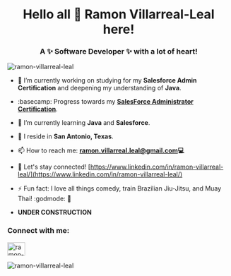 

<!--
**ramon-villarreal-leal/ramon-villarreal-leal** is a ✨ _special_ ✨ repository because its `README.md` (this file) appears on your GitHub profile.

Here are some ideas to get you started:

- 🔭 I’m currently working on ...
- 🌱 I’m currently learning ...
- 👯 I’m looking to collaborate on ...
- 🤔 I’m looking for help with ...
- 💬 Ask me about ...
- 📫 How to reach me: ...
- 😄 Pronouns: ...
- ⚡ Fun fact: ...
-->

<h1 align="center">Hello all 👋 Ramon Villarreal-Leal here!</h1>
<h3 align="center">A ✨ Software Developer ✨ with a lot of heart!</h3>
<p align="left"> <img src="https://komarev.com/ghpvc/?username=ramon-villarreal-leal&label=Profile%20views&color=blueviolet&style=flat-square" alt="ramon-villarreal-leal" /> </p>

- 🔭 I’m currently working on studying for my **Salesforce Admin Certification** and deepening my understanding of **Java**.

- :basecamp: Progress towards my **[SalesForce Administrator Certification](https://trailblazer.me/id/ramon-villa-leal)**.

- 🌱 I’m currently learning **Java** and **Salesforce**.

- :round_pushpin: I reside in **San Antonio, Texas**.

- 📫 How to reach me: **ramon.villarreal.leal@gmail.com💻**

- 📄 Let's stay connected! [https://www.linkedin.com/in/ramon-villarreal-leal/](https://www.linkedin.com/in/ramon-villarreal-leal/)

- ⚡ Fun fact: I love all things comedy, train Brazilian Jiu-Jitsu, and Muay Thai! :godmode: :jack_o_lantern:

- **UNDER CONSTRUCTION**



<h3 align="left">Connect with me:</h3>
<p align="left">
<a href="https://www.linkedin.com/in/ramon-villarreal-leal/" target="blank"><img align="center" src="https://cdn.jsdelivr.net/npm/simple-icons@3.0.1/icons/linkedin.svg" alt="ramon-villarreal-leal" height="30" width="40" /></a>
</p>

<p><img align="center" src="https://github-readme-stats.vercel.app/api/top-langs?username=ramon-villarreal-leal&show_icons=true&locale=en&layout=compact" alt="ramon-villarreal-leal"></p>

